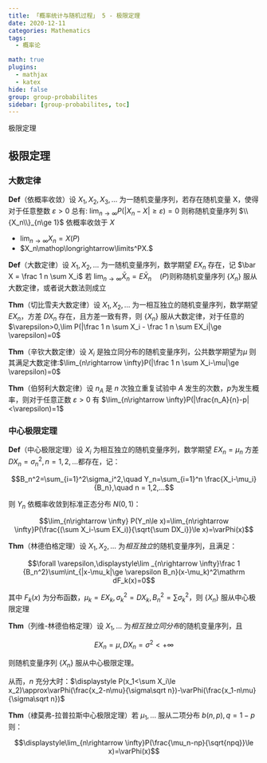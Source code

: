 ```yaml
---
title: 「概率统计与随机过程」 5 - 极限定理
date: 2020-12-11
categories: Mathematics
tags:
  - 概率论

math: true
plugins:
  - mathjax
  - katex
hide: false
group: group-probabilites
sidebar: [group-probabilites, toc]
---
```


极限定理

<!-- more -->

## 极限定理

### 大数定律

**Def**（依概率收敛）设 $X_1, X_2, X_3, ...$ 为一随机变量序列，若存在随机变量 X，使得对于任意整数 $\varepsilon > 0$ 总有: $\lim_{n\rightarrow \infty} P(|X_n-X|\ge \varepsilon)=0$ 则称随机变量序列 $\\{X_n\\}_{n\ge 1}$ 依概率收敛于 $X$

- $\lim_{n\rightarrow \infty} X_n=X(P)$
- $X_n\mathop\longrightarrow\limits^PX.$

**Def**（大数定律）设 $X_1, X_2, \dots$ 为一随机变量序列，数学期望 $EX_n$ 存在，记 $\bar X = \frac 1 n \sum X_i$ 若 $\displaystyle\lim_{n\rightarrow\infty}\bar X_n=E\bar X_n\quad(P)$则称随机变量序列 $\{X_n\}$ 服从大数定律，或者说大数法则成立

**Thm**（切比雪夫大数定律）设 $X_1, X_2, \dots$ 为一相互独立的随机变量序列，数学期望 $EX_n$，方差 $DX_n$ 存在，且方差一致有界，则 $\{X_n\}$ 服从大数定律，对于任意的 $\varepsilon>0,\lim P(|\frac 1 n \sum X_i - \frac 1 n \sum EX_i|\ge \varepsilon)=0$

**Thm**（辛钦大数定律）设 $X_i$ 是独立同分布的随机变量序列，公共数学期望为$\mu$ 则其满足大数定律:$\lim_{n\rightarrow \infty}P(|\frac 1 n \sum X_i-\mu|\ge \varepsilon)=0$

**Thm**（伯努利大数定律）设 $n_A$ 是 $n$ 次独立重复试验中 $A$ 发生的次数，$p$为发生概率，则对于任意正数 $\varepsilon > 0$ 有 $\lim_{n\rightarrow \infty}P(|\frac{n_A}{n}-p|<\varepsilon)=1$

### 中心极限定理

**Def**（中心极限定理）设 $X_i$ 为相互独立的随机变量序列，数学期望 $EX_n=\mu_n$ 方差 $DX_n=\sigma_n^2, n= 1, 2, ...$都存在，记：

$$B_n^2=\sum_{i=1}^2\sigma_i^2,\quad Y_n=\sum_{i=1}^n \frac{X_i-\mu_i}{B_n},\quad n = 1,2,...$$

则 $Y_n$ 依概率收敛到标准正态分布 $N(0,1)$：

$$\lim_{n\rightarrow \infty} P(Y_n\le x)=\lim_{n\rightarrow \infty}P(\frac{(\sum X_i-\sum EX_i)}{\sqrt{\sum DX_i}}\le x)=\varPhi(x)$$

**Thm**（林德伯格定理）设 $X_1, X_2,...$ 为*相互独立*的随机变量序列，且满足：

$$\forall \varepsilon,\displaystyle\lim _{n\rightarrow \infty}\frac 1 {B_n^2}\sum\int_{|x-\mu_k|\ge \varepsilon B_n}(x-\mu_k)^2\mathrm dF_k(x)=0$$

其中 $F_k(x)$ 为分布函数，$\mu_k=EX_k,\sigma_k^2=DX_k,B_n^2=\sum \sigma_k^2$，则 $\{X_n\}$ 服从中心极限定理

**Thm**（列维-林德伯格定理）设 $X_1,...$ 为*相互独立同分布*的随机变量序列，且

$$EX_n=\mu, DX_n=\sigma^2<+\infty$$

则随机变量序列 $\{X_n\}$ 服从中心极限定理。

从而，$n$ 充分大时：$\displaystyle P(x_1<\sum X_i\le x_2)\approx\varPhi(\frac{x_2-n\mu}{\sigma\sqrt n})-\varPhi(\frac{x_1-n\mu}{\sigma\sqrt n})$

**Thm**（棣莫弗-拉普拉斯中心极限定理）若 $\mu_1, ...$ 服从二项分布 $b(n,p),q=1-p$ 则：

$$\displaystyle\lim_{n\rightarrow \infty}P(\frac{\mu_n-np}{\sqrt{npq}}\le x)=\varPhi(x)$$
